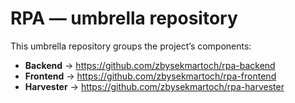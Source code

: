 # RPA — umbrella repository

This umbrella repository groups the project’s components:

- **Backend** → https://github.com/zbysekmartoch/rpa-backend
- **Frontend** → https://github.com/zbysekmartoch/rpa-frontend
- **Harvester** → https://github.com/zbysekmartoch/rpa-harvester
